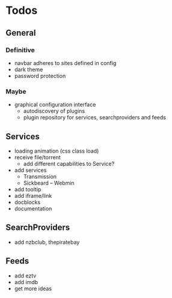 # Todos

## General

### Definitive

- navbar adheres to sites defined in config
- dark theme
- password protection

### Maybe

- graphical configuration interface
    - autodiscovery of plugins
    - plugin repository for services, searchproviders and feeds

## Services

- loading animation (css class load)
- receive file/torrent
    - add different capabilities to Service?
- add services 
    - Transmission 
    - Sickbeard
    – Webmin
- add tooltip
- add iframe/link
- docblocks
- documentation

## SearchProviders

- add nzbclub, thepiratebay

## Feeds

- add eztv
- add imdb
- get more ideas

